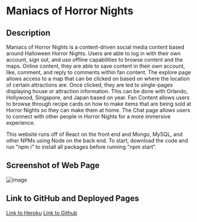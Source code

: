 # Maniacs of Horror Nights

## Description
Maniacs of Horror Nights is a content-driven social media content based around Halloween Horror Nights. Users are able to log in with their own account, sign out, and use offline capabilities to browse content and the maps. Online content, they are able to save content in their own account, like, comment, and reply to comments within fan content. The explore page allows access to a map that can be clicked on based on where the location of certain attractions are. Once clicked, they are led to single-pages displaying house or attraction information. This can be done with Orlando, Hollywood, Singapore, and Japan based on year. Fan Content allows users to browse through recipe cards on how to make items that are being sold at Horror Nights so they can make them at home. The Chat page allows users to connect with other people in Horror Nights for a more immersive experience. 

This website runs off of React on the front end and Mongo, MySQL, and other NPMs using Node on the back end. To start, download the code and run "npm i" to install all packages before running "npm start".

## Screenshot of Web Page
![image](https://i.imgur.com/r7DuP8h.png)

## Link to GitHub and Deployed Pages
[Link to Heroku](https://maniacs-of-hhn.herokuapp.com/)
[Link to Github](https://github.com/dcharney/maniacs-of-hhn)